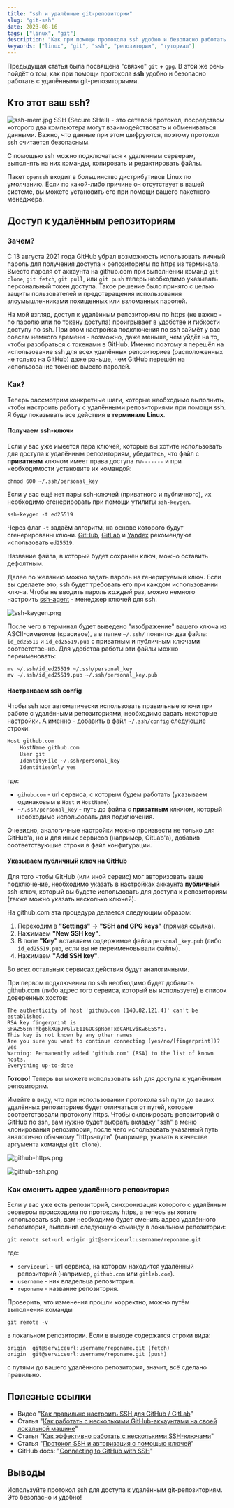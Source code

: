 ```yaml
---
title: "ssh и удалённые git-репозитории"
slug: "git-ssh"
date: 2023-08-16
tags: ["linux", "git"]
description: "Как при помощи протокола ssh удобно и безопасно работать с удалёнными git-репозиториями"
keywords: ["linux", "git", "ssh", "репозитории", "туториал"]
---
```


Предыдущая статья была посвящена "связке" `git` + `gpg`. В этой же речь пойдёт о том, как при помощи протокола **ssh** удобно и безопасно работать с удалёнными git-репозиториями.

## Кто этот ваш ssh?

![ssh-mem.jpg](./ssh-mem.jpg)
SSH (Secure SHell) - это сетевой протокол, посредством которого два компьютера могут взаимодействовать и обмениваться данными. Важно, что данные при этом шифруются, поэтому протокол ssh считается безопасным.

С помощью ssh можно подключаться к удаленным серверам, выполнять на них команды, копировать и редактировать файлы.

Пакет `openssh` входит в большинство дистрибутивов Linux по умолчанию. Если по какой-либо причине он отсутствует в вашей системе, вы можете установить его при помощи вашего пакетного менеджера.

## Доступ к удалённым репозиториям

### Зачем?

С 13 августа 2021 года GitHub убрал возможность использовать личный пароль для получения доступа к репозиториям по https из терминала. Вместо пароля от аккаунта на github.com при выполнении команд `git clone`, `git fetch`, `git pull`, или `git push` теперь необходимо указывать персональный токен доступа. Такое решение было принято с целью защиты пользователей и предотвращения использования злоумышленниками похищенных или взломанных паролей.

На мой взгляд, доступ к удалённым репозиториям по https (не важно - по паролю или по токену доступа) проигрывает в удобстве и гибкости доступу по ssh. При этом настройка подключения по ssh займёт у вас совсем немного времени - возможно, даже меньше, чем уйдёт на то, чтобы разобраться с токенами в GitHub. Именно поэтому я перешёл на использование ssh для всех удалённых репозиториев (расположенных не только на GitHub) даже раньше, чем GitHub перешёл на использование токенов вместо паролей.

### Как? 

Теперь рассмотрим конкретные шаги, которые необходимо выполнить, чтобы настроить работу с удалёнными репозиториями при помощи ssh. Я буду показывать все действия **в терминале Linux**.

#### Получаем ssh-ключи

Если у вас уже имеется пара ключей, которые вы хотите использовать для доступа к удалённым репозиториям, убедитесь, что файл с **приватным** ключом имеет права доступа `rw-------`  и при необходимости установите их командой:

```shell
chmod 600 ~/.ssh/personal_key
```

Если у вас ещё нет пары ssh-ключей (приватного и публичного), их необходимо сгенерировать при помощи утилиты `ssh-keygen`.

```shell
ssh-keygen -t ed25519
```

Через флаг `-t` задаём алгоритм, на основе которого будут сгенерированы ключи. [GitHub](https://docs.github.com/en/authentication/connecting-to-github-with-ssh/generating-a-new-ssh-key-and-adding-it-to-the-ssh-agent#generating-a-new-ssh-key), [GitLab](https://docs.gitlab.com/ee/user/ssh.html) и [Yandex](https://cloud.yandex.ru/docs/glossary/ssh-keygen#kak-sgenerirovat-klyuch-ssh) рекомендуют использовать `ed25519`.

Название файла, в который будет сохранён ключ, можно оставить дефолтным.

Далее по желанию можно задать пароль на генерируемый ключ. Если вы сделаете это, ssh будет требовать его при каждом использовании ключа. Чтобы не вводить пароль *каждый* раз, можно немного настроить [ssh-agent](https://www.ssh.com/academy/ssh/agent) - менеджер ключей для ssh.

![ssh-keygen.png](./ssh-keygen.png)

После чего в терминал будет выведено "изображение" вашего ключа из ASCII-символов (красивое), а в папке `~/.ssh/` появятся два файла: `id_ed25519` и `id_ed25519.pub` с приватным и публичным ключами соответственно. Для удобства работы эти файлы можно переименовать:

```shell
mv ~/.ssh/id_ed25519 ~/.ssh/personal_key
mv ~/.ssh/id_ed25519.pub ~/.ssh/personal_key.pub
```

#### Настраиваем ssh config

Чтобы ssh мог автоматически использовать правильные ключи при работе с удалёнными репозиториями, необходимо задать некоторые настройки. А именно - добавить в файл `~/.ssh/config` следующие строки:

```bash
Host github.com
    HostName github.com
    User git
    IdentityFile ~/.ssh/personal_key
    IdentitiesOnly yes
```

где:
- `gihub.com` - url сервиса, с которым будем работать (указываем одинаковым в `Host` и `HostName`).
- `~/.ssh/personal_key` - путь до файла с **приватным** ключом, который необходимо использовать для подключения.

Очевидно, аналогичные настройки можно произвести не только для GitHub'a, но и для иных сервисов (например, GitLab'a), добавив соответствующие строки в файл конфигурации.

#### Указываем публичный ключ на GitHub

Для того чтобы GitHub (или иной сервис) мог авторизовать ваше подключение, необходимо указать в настройках аккаунта **публичный** ssh-ключ, который вы будете использовать для доступа к репозиториям (также можно указать несколько ключей).

На github.com эта процедура делается следующим образом:

1. Переходим в **"Settings"** -> **"SSH and GPG keys"** ([прямая ссылка](https://github.com/settings/keys)).
2. Нажимаем **"New SSH key"**.
3. В поле **"Key"** вставляем содержимое файла `personal_key.pub` (либо `id_ed25519.pub`, если вы не переименовывали файлы).
4. Нажимаем **"Add SSH key"**.

Во всех остальных сервисах действия будут аналогичными.

При первом подключении по ssh необходимо будет добавить github.com (либо адрес того сервиса, который вы используете) в список доверенных хостов:

```
The authenticity of host 'github.com (140.82.121.4)' can't be established.
RSA key fingerprint is SHA256:nThbg6kXUpJWGl7E1IGOCspRomTxdCARLviKw6E5SY8.
This key is not known by any other names
Are you sure you want to continue connecting (yes/no/[fingerprint])? yes
Warning: Permanently added 'github.com' (RSA) to the list of known hosts.
Everything up-to-date
```

**Готово!** Теперь вы можете использовать ssh для доступа к удалённым репозиторям.

Имейте в виду, что при использовании протокола ssh пути до ваших удалённых репозиториев будет отличаться от путей, которые соответствовали протоколу https. Чтобы склонировать репозиторий с GitHub по ssh, вам нужно будет выбрать вкладку "ssh" в меню клонирования репозитория, после чего использовать указанный путь аналогично обычному "https-пути" (например, указать в качестве аргумента команды `git clone`).

![github-https.png](./github-https.png)

![github-ssh.png](./github-ssh.png)

### Как сменить адрес удалённого репозитория

Если у вас уже есть репозиторий, синхронизация которого с удалённым сервером происходила по протоколу https, а теперь вы хотите использовать ssh, вам необходимо будет сменить адрес удалённого репозитория, выполнив следующую команду в локальном репозитории:

```shell
git remote set-url origin git@serviceurl:username/reponame.git
```

где:
- `serviceurl` - url сервиса, на котором находится удалённый репозиторий (например, `github.com` или `gitlab.com`).
- `username` - ник владельца репозитория.
- `reponame` - название репозитория.

Проверить, что изменения прошли корректно, можно путём выполнения команды

```shell
git remote -v 
```

в локальном репозитории. Если в выводе содержатся строки вида:

```
origin	git@serviceurl:username/reponame.git (fetch)
origin	git@serviceurl:username/reponame.git (push)
```

с путями до вашего удалённого репозитория, значит, всё сделано правильно.

## Полезные ссылки

- Видео "[Как правильно настроить SSH для GitHub / GitLab](https://youtu.be/R09UNc4ZNi4)"
- Статья "[Как работать с несколькими GitHub-аккаунтами на своей локальной машине](https://techrocks.ru/2020/12/24/how-to-manage-several-github-accounts/)"
- Статья "[Как эффективно работать с несколькими SSH-ключами](https://techrocks.ru/2020/02/26/multiple-ssh-keys-managing/)"
- Статья "[Протокол SSH и авторизация с помощью ключей](https://cloud.yandex.ru/docs/glossary/ssh-keygen)"
- GitHub docs: "[Connecting to GitHub with SSH](https://docs.github.com/en/authentication/connecting-to-github-with-ssh)"

## Выводы

Используйте протокол ssh для доступа к удалённым git-репозиториям. Это безопасно и удобно!
